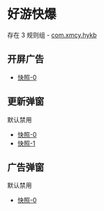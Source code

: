 # 好游快爆

存在 3 规则组 - [com.xmcy.hykb](/src/apps/com.xmcy.hykb.ts)

## 开屏广告

- [快照-0](https://i.gkd.li/import/12774856)

## 更新弹窗

默认禁用

- [快照-0](https://i.gkd.li/import/12870604)
- [快照-1](https://i.gkd.li/import/13297450)

## 广告弹窗

默认禁用

- [快照-0](https://i.gkd.li/import/13259427)
